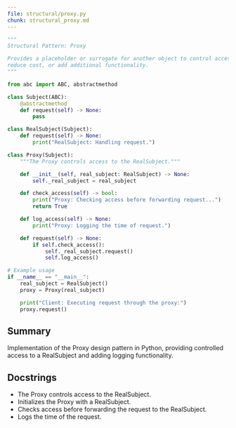```yaml
---
file: structural/proxy.py
chunk: structural_proxy.md
---
```


```python
"""
Structural Pattern: Proxy

Provides a placeholder or surrogate for another object to control access,
reduce cost, or add additional functionality.
"""

from abc import ABC, abstractmethod

class Subject(ABC):
    @abstractmethod
    def request(self) -> None:
        pass

class RealSubject(Subject):
    def request(self) -> None:
        print("RealSubject: Handling request.")

class Proxy(Subject):
    """The Proxy controls access to the RealSubject."""

    def __init__(self, real_subject: RealSubject) -> None:
        self._real_subject = real_subject

    def check_access(self) -> bool:
        print("Proxy: Checking access before forwarding request...")
        return True

    def log_access(self) -> None:
        print("Proxy: Logging the time of request.")

    def request(self) -> None:
        if self.check_access():
            self._real_subject.request()
            self.log_access()

# Example usage
if __name__ == "__main__":
    real_subject = RealSubject()
    proxy = Proxy(real_subject)

    print("Client: Executing request through the proxy:")
    proxy.request()

```

## Summary
Implementation of the Proxy design pattern in Python, providing controlled access to a RealSubject and adding logging functionality.

## Docstrings
- The Proxy controls access to the RealSubject.
- Initializes the Proxy with a RealSubject.
- Checks access before forwarding the request to the RealSubject.
- Logs the time of the request.

